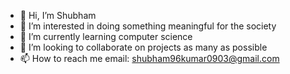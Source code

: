 - 👋 Hi, I’m Shubham
- 👀 I’m interested in doing something meaningful for the society
- 🌱 I’m currently learning computer science 
- 💞️ I’m looking to collaborate on projects as many as possible
- 📫 How to reach me email: shubham96kumar0903@gmail.com

<!---
shubham69kumar/shubham69kumar is a ✨ special ✨ repository because its `README.md` (this file) appears on your GitHub profile.
You can click the Preview link to take a look at your changes.
--->
